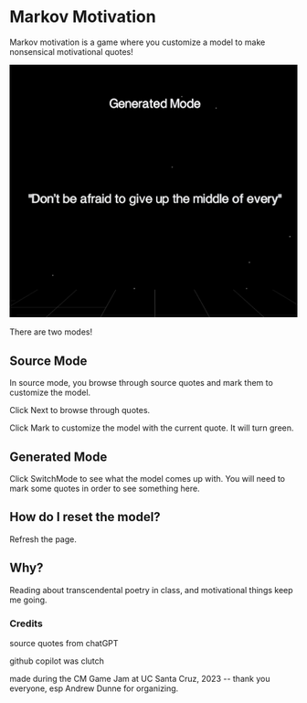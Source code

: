 # Markov Motivation

Markov motivation is a game where you customize a model to make nonsensical motivational quotes!

![thumbnail](generated-mode.png)

There are two modes!

## Source Mode

In source mode, you browse through source quotes and mark them to customize the model.

Click Next to browse through quotes.

Click Mark to customize the model with the current quote. It will turn green.

## Generated Mode

Click SwitchMode to see what the model comes up with. You will need to mark some quotes in order to see something here.

## How do I reset the model?

Refresh the page.

## Why?

Reading about transcendental poetry in class, and motivational things keep me going.

### Credits

source quotes from chatGPT

github copilot was clutch

made during the CM Game Jam at UC Santa Cruz, 2023 -- thank you everyone, esp Andrew Dunne for organizing.

